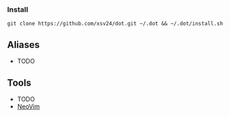 ### Install 
```
git clone https://github.com/xsv24/dot.git ~/.dot && ~/.dot/install.sh
```

## Aliases 

- TODO

## Tools 
- TODO
- [NeoVim](https://neovim.io/)
